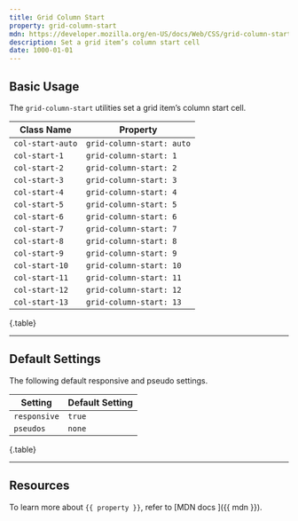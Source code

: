 ```yaml
---
title: Grid Column Start
property: grid-column-start
mdn: https://developer.mozilla.org/en-US/docs/Web/CSS/grid-column-start
description: Set a grid item’s column start cell
date: 1000-01-01
---
```


## Basic Usage

The `grid-column-start` utilities set a grid item’s column start cell.

| Class Name       | Property                  |
| ---------------- | ------------------------- |
| `col-start-auto` | `grid-column-start: auto` |
| `col-start-1`    | `grid-column-start: 1`    |
| `col-start-2`    | `grid-column-start: 2`    |
| `col-start-3`    | `grid-column-start: 3`    |
| `col-start-4`    | `grid-column-start: 4`    |
| `col-start-5`    | `grid-column-start: 5`    |
| `col-start-6`    | `grid-column-start: 6`    |
| `col-start-7`    | `grid-column-start: 7`    |
| `col-start-8`    | `grid-column-start: 8`    |
| `col-start-9`    | `grid-column-start: 9`    |
| `col-start-10`   | `grid-column-start: 10`   |
| `col-start-11`   | `grid-column-start: 11`   |
| `col-start-12`   | `grid-column-start: 12`   |
| `col-start-13`   | `grid-column-start: 13`   |

{.table}

---

## Default Settings

The following default responsive and pseudo settings.

| Setting      | Default Setting |
| ------------ | --------------- |
| `responsive` | `true`          |
| `pseudos`    | `none`          |

{.table}

---

## Resources

To learn more about `{{ property }}`, refer to [MDN docs <i class="far fa-external-link ml-6"></i>]({{ mdn }}).

